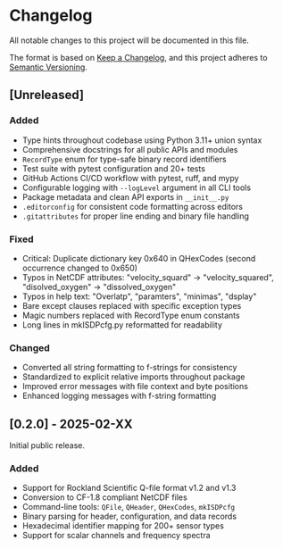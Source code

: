# Changelog

All notable changes to this project will be documented in this file.

The format is based on [Keep a Changelog](https://keepachangelog.com/en/1.0.0/),
and this project adheres to [Semantic Versioning](https://semver.org/spec/v2.0.0.html).

## [Unreleased]

### Added
- Type hints throughout codebase using Python 3.11+ union syntax
- Comprehensive docstrings for all public APIs and modules
- `RecordType` enum for type-safe binary record identifiers
- Test suite with pytest configuration and 20+ tests
- GitHub Actions CI/CD workflow with pytest, ruff, and mypy
- Configurable logging with `--logLevel` argument in all CLI tools
- Package metadata and clean API exports in `__init__.py`
- `.editorconfig` for consistent code formatting across editors
- `.gitattributes` for proper line ending and binary file handling

### Fixed
- Critical: Duplicate dictionary key 0x640 in QHexCodes (second occurrence changed to 0x650)
- Typos in NetCDF attributes: "velocity_squard" → "velocity_squared", "disolved_oxygen" → "dissolved_oxygen"
- Typos in help text: "Overlatp", "paramters", "minimas", "dsplay"
- Bare except clauses replaced with specific exception types
- Magic numbers replaced with RecordType enum constants
- Long lines in mkISDPcfg.py reformatted for readability

### Changed
- Converted all string formatting to f-strings for consistency
- Standardized to explicit relative imports throughout package
- Improved error messages with file context and byte positions
- Enhanced logging messages with f-string formatting

## [0.2.0] - 2025-02-XX

Initial public release.

### Added
- Support for Rockland Scientific Q-file format v1.2 and v1.3
- Conversion to CF-1.8 compliant NetCDF files
- Command-line tools: `QFile`, `QHeader`, `QHexCodes`, `mkISDPcfg`
- Binary parsing for header, configuration, and data records
- Hexadecimal identifier mapping for 200+ sensor types
- Support for scalar channels and frequency spectra

